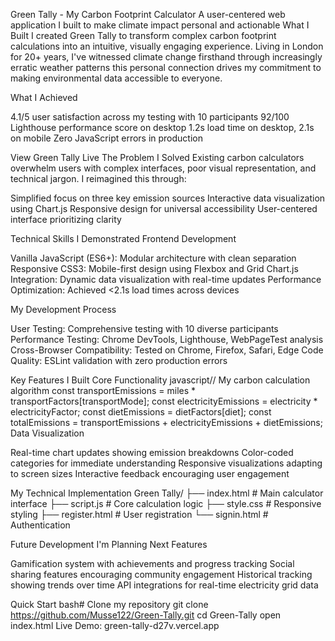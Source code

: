 Green Tally - My Carbon Footprint Calculator
A user-centered web application I built to make climate impact personal and actionable
[
](https://green-tally-d27v.vercel.app/)
[
](https://github.com/Musse122/Green-Tally)
What I Built
I created Green Tally to transform complex carbon footprint calculations into an intuitive, visually engaging experience. Living in London for 20+ years, I've witnessed climate change firsthand through increasingly erratic weather patterns this personal connection drives my commitment to making environmental data accessible to everyone.

What I Achieved

4.1/5 user satisfaction across my testing with 10 participants
92/100 Lighthouse performance score on desktop
1.2s load time on desktop, 2.1s on mobile
Zero JavaScript errors in production

View Green Tally Live 
The Problem I Solved
Existing carbon calculators overwhelm users with complex interfaces, poor visual representation, and technical jargon. I reimagined this through:

Simplified focus on three key emission sources
Interactive data visualization using Chart.js
Responsive design for universal accessibility
User-centered interface prioritizing clarity


Technical Skills I Demonstrated
Frontend Development

Vanilla JavaScript (ES6+): Modular architecture with clean separation
Responsive CSS3: Mobile-first design using Flexbox and Grid
Chart.js Integration: Dynamic data visualization with real-time updates
Performance Optimization: Achieved <2.1s load times across devices

My Development Process

User Testing: Comprehensive testing with 10 diverse participants
Performance Testing: Chrome DevTools, Lighthouse, WebPageTest analysis
Cross-Browser Compatibility: Tested on Chrome, Firefox, Safari, Edge
Code Quality: ESLint validation with zero production errors


Key Features I Built
Core Functionality
javascript// My carbon calculation algorithm
const transportEmissions = miles * transportFactors[transportMode];
const electricityEmissions = electricity * electricityFactor;
const dietEmissions = dietFactors[diet];
const totalEmissions = transportEmissions + electricityEmissions + dietEmissions;
Data Visualization

Real-time chart updates showing emission breakdowns
Color-coded categories for immediate understanding
Responsive visualizations adapting to screen sizes
Interactive feedback encouraging user engagement



My Technical Implementation
Green Tally/
├── index.html          # Main calculator interface
├── script.js           # Core calculation logic
├── style.css           # Responsive styling
├── register.html       # User registration
└── signin.html         # Authentication


Future Development I'm Planning
Next Features

Gamification system with achievements and progress tracking
Social sharing features encouraging community engagement
Historical tracking showing trends over time
API integrations for real-time electricity grid data


Quick Start
bash# Clone my repository
git clone https://github.com/Musse122/Green-Tally.git
cd Green-Tally
open index.html
Live Demo: green-tally-d27v.vercel.app
